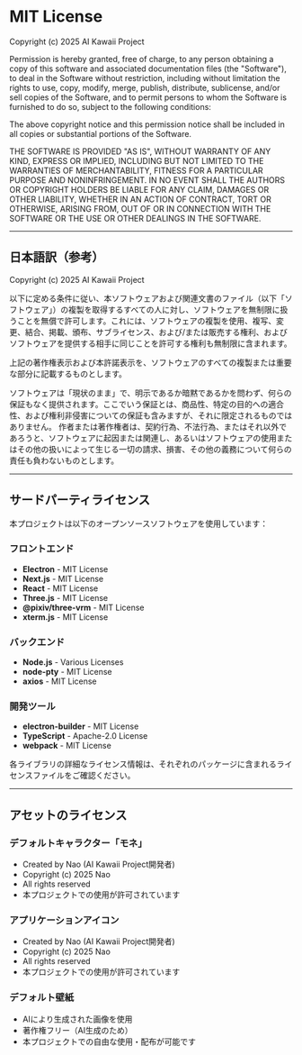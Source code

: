 # MIT License

Copyright (c) 2025 AI Kawaii Project

Permission is hereby granted, free of charge, to any person obtaining a copy
of this software and associated documentation files (the "Software"), to deal
in the Software without restriction, including without limitation the rights
to use, copy, modify, merge, publish, distribute, sublicense, and/or sell
copies of the Software, and to permit persons to whom the Software is
furnished to do so, subject to the following conditions:

The above copyright notice and this permission notice shall be included in all
copies or substantial portions of the Software.

THE SOFTWARE IS PROVIDED "AS IS", WITHOUT WARRANTY OF ANY KIND, EXPRESS OR
IMPLIED, INCLUDING BUT NOT LIMITED TO THE WARRANTIES OF MERCHANTABILITY,
FITNESS FOR A PARTICULAR PURPOSE AND NONINFRINGEMENT. IN NO EVENT SHALL THE
AUTHORS OR COPYRIGHT HOLDERS BE LIABLE FOR ANY CLAIM, DAMAGES OR OTHER
LIABILITY, WHETHER IN AN ACTION OF CONTRACT, TORT OR OTHERWISE, ARISING FROM,
OUT OF OR IN CONNECTION WITH THE SOFTWARE OR THE USE OR OTHER DEALINGS IN THE
SOFTWARE.

---

## 日本語訳（参考）

Copyright (c) 2025 AI Kawaii Project

以下に定める条件に従い、本ソフトウェアおよび関連文書のファイル（以下「ソフトウェア」）の複製を取得するすべての人に対し、ソフトウェアを無制限に扱うことを無償で許可します。これには、ソフトウェアの複製を使用、複写、変更、結合、掲載、頒布、サブライセンス、および/または販売する権利、およびソフトウェアを提供する相手に同じことを許可する権利も無制限に含まれます。

上記の著作権表示および本許諾表示を、ソフトウェアのすべての複製または重要な部分に記載するものとします。

ソフトウェアは「現状のまま」で、明示であるか暗黙であるかを問わず、何らの保証もなく提供されます。ここでいう保証とは、商品性、特定の目的への適合性、および権利非侵害についての保証も含みますが、それに限定されるものではありません。 作者または著作権者は、契約行為、不法行為、またはそれ以外であろうと、ソフトウェアに起因または関連し、あるいはソフトウェアの使用またはその他の扱いによって生じる一切の請求、損害、その他の義務について何らの責任も負わないものとします。

---

## サードパーティライセンス

本プロジェクトは以下のオープンソースソフトウェアを使用しています：

### フロントエンド
- **Electron** - MIT License
- **Next.js** - MIT License
- **React** - MIT License
- **Three.js** - MIT License
- **@pixiv/three-vrm** - MIT License
- **xterm.js** - MIT License

### バックエンド
- **Node.js** - Various Licenses
- **node-pty** - MIT License
- **axios** - MIT License

### 開発ツール
- **electron-builder** - MIT License
- **TypeScript** - Apache-2.0 License
- **webpack** - MIT License

各ライブラリの詳細なライセンス情報は、それぞれのパッケージに含まれるライセンスファイルをご確認ください。

---

## アセットのライセンス

### デフォルトキャラクター「モネ」
- Created by Nao (AI Kawaii Project開発者)
- Copyright (c) 2025 Nao
- All rights reserved
- 本プロジェクトでの使用が許可されています

### アプリケーションアイコン
- Created by Nao (AI Kawaii Project開発者)
- Copyright (c) 2025 Nao
- All rights reserved
- 本プロジェクトでの使用が許可されています

### デフォルト壁紙
- AIにより生成された画像を使用
- 著作権フリー（AI生成のため）
- 本プロジェクトでの自由な使用・配布が可能です